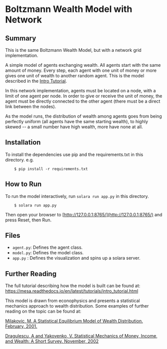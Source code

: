# Boltzmann Wealth Model with Network

## Summary

This is the same Boltzmann Wealth Model, but with a network grid implementation.

A simple model of agents exchanging wealth. All agents start with the same amount of money. Every step, each agent with one unit of money or more gives one unit of wealth to another random agent. This is the model described in the [Intro Tutorial](https://mesa.readthedocs.io/en/latest/tutorials/intro_tutorial.html).

In this network implementation, agents must be located on a node, with a limit of one agent per node. In order to give or receive the unit of money, the agent must be directly connected to the other agent (there must be a direct link between the nodes).

As the model runs, the distribution of wealth among agents goes from being perfectly uniform (all agents have the same starting wealth), to highly skewed -- a small number have high wealth, more have none at all.


## Installation

To install the dependencies use pip and the requirements.txt in this directory. e.g.

```
    $ pip install -r requirements.txt
```

## How to Run

To run the model interactively, run ``solara run app.py`` in this directory.

```
    $ solara run app.py
```

Then open your browser to [http://127.0.0.1:8765/](http://127.0.0.1:8765/) and press Reset, then Run.

## Files

* ``agent.py``: Defines the agent class.
* ``model.py``: Defines the model class.
* ``app.py``  : Defines the visualization and spins up a solara server.

## Further Reading

The full tutorial describing how the model is built can be found at:
https://mesa.readthedocs.io/en/latest/tutorials/intro_tutorial.html

This model is drawn from econophysics and presents a statistical mechanics approach to wealth distribution. Some examples of further reading on the topic can be found at:

[Milakovic, M. A Statistical Equilibrium Model of Wealth Distribution. February, 2001.](https://editorialexpress.com/cgi-bin/conference/download.cgi?db_name=SCE2001&paper_id=214)

[Dragulescu, A and Yakovenko, V. Statistical Mechanics of Money, Income, and Wealth: A Short Survey. November, 2002](http://arxiv.org/pdf/cond-mat/0211175v1.pdf)
